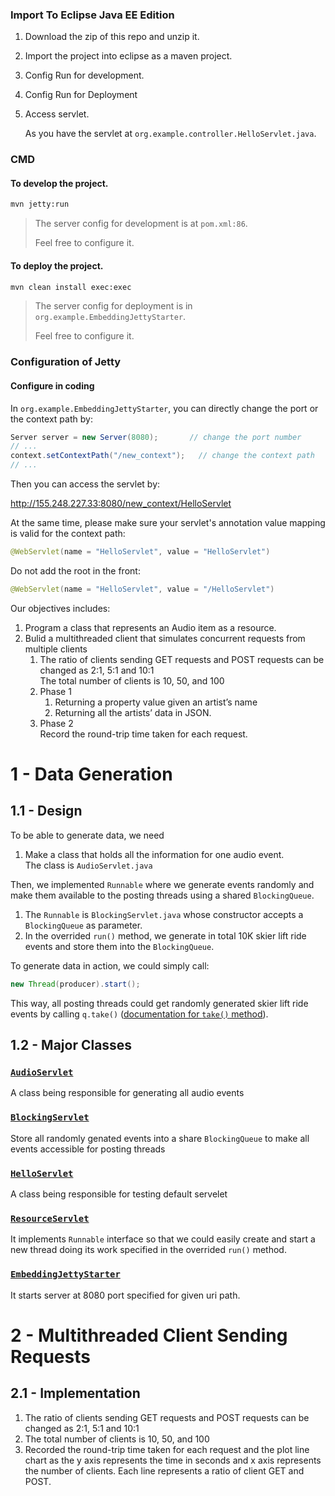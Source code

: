 

### Import To Eclipse Java EE Edition

1. Download the zip of this repo and unzip it.

2. Import the project into eclipse as a maven project.

3. Config Run for development.

4. Config Run for Deployment


5. Access servlet.

   As you have the servlet at `org.example.controller.HelloServlet.java`.



### CMD

#### To develop the project.

``` bash 
mvn jetty:run
```

> The server config for development is at `pom.xml:86`.
>
> Feel free to configure it.



#### To deploy the project.

``` bash
mvn clean install exec:exec
```
> The server config for deployment is in `org.example.EmbeddingJettyStarter`.
>
> Feel free to configure it.



### Configuration of Jetty

#### Configure in coding

In `org.example.EmbeddingJettyStarter`, you can directly change the port or the context path by:

``` java
Server server = new Server(8080);		// change the port number 
// ...
context.setContextPath("/new_context");   // change the context path
// ...
```

Then you can access the servlet by:

http://155.248.227.33:8080/new_context/HelloServlet

At the same time, please make sure your servlet's annotation value mapping is valid for the context path:

``` java
@WebServlet(name = "HelloServlet", value = "HelloServlet")
```

Do not add the root in the front:

``` java
@WebServlet(name = "HelloServlet", value = "/HelloServlet")
```



Our objectives includes:  
1. Program a class that represents an Audio item as a resource.
2. Bulid a multithreaded client that simulates concurrent requests from multiple clients 
   1. The ratio of clients sending GET requests and POST requests can be changed as 2:1, 5:1 and 10:1  
      The total number of clients is 10, 50, and 100
   2. Phase 1  
      1. Returning a property value given an artist’s name
      2. Returning all the artists’ data in JSON.
   3. Phase 2  
      Record the round-trip time taken for each request.



# 1 - Data Generation
## 1.1 - Design
To be able to generate data, we need
1. Make a class that holds all the information for one audio event.  
   The class is `AudioServlet.java`


Then, we implemented `Runnable` where we generate events randomly and make them available to the posting threads using a shared `BlockingQueue`.  
1. The `Runnable` is `BlockingServlet.java` whose constructor accepts a `BlockingQueue` as parameter.
2. In the overrided `run()` method, we generate in total 10K skier lift ride events and store them into the `BlockingQueue`.

To generate data in action, we could simply call:
```java
new Thread(producer).start();
```
This way, all posting threads could get randomly generated skier lift ride events by calling `q.take()` ([documentation for `take()` method](https://docs.oracle.com/javase/7/docs/api/java/util/concurrent/BlockingQueue.html#take())).

## 1.2 - Major Classes

### [`AudioServlet`](src/main/java/AudioServlet.java)  
A class being responsible for generating all audio events


### [`BlockingServlet`](src/main/java/BlockingServlet.java) 
Store all randomly genated events into a share `BlockingQueue` to make all events accessible for posting threads

### [`HelloServlet`](src/main/java/HelloServlet.java) 
A class being responsible for testing default servelet

### [`ResourceServlet`](src/main/java/ResourceServlet.java) 
It implements `Runnable` interface so that we could easily create and start a new thread doing its work specified in the overrided `run()` method. 

### [`EmbeddingJettyStarter`](src/main/java/EmbeddingJettyStarter.java) 
It starts server at 8080 port specified for given uri path.

# 2 - Multithreaded Client Sending Requests
## 2.1 - Implementation
1. The ratio of clients sending GET requests and POST requests can be changed as 2:1, 5:1 and 10:1
2. The total number of clients is 10, 50, and 100
3. Recorded the round-trip time taken for each request and the plot line chart as the y axis
represents the time in seconds and x axis represents the number of clients. Each line represents a ratio of client GET and POST.



